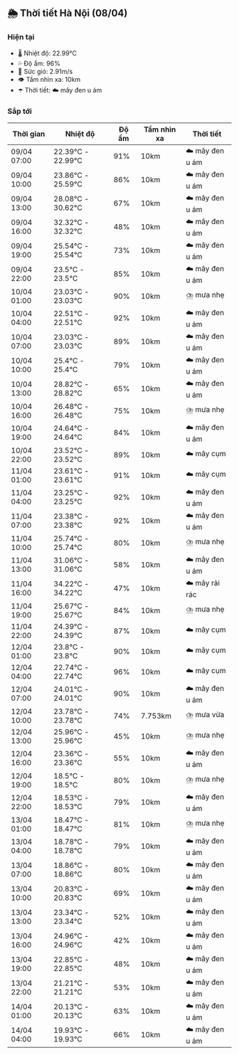 ## 🌦️ Thời tiết Hà Nội (08/04)

### Hiện tại

- 🌡️ Nhiệt độ: 22.99℃
- 💦 Độ ẩm: 96%
- 💨 Sức gió: 2.91m/s
- 👁️ Tầm nhìn xa: 10km
- ☂️ Thời tiết: ☁️ mây đen u ám

### Sắp tới

| Thời gian | Nhiệt độ | Độ ẩm | Tầm nhìn xa | Thời tiết |
| --- | --- | --- | --- | --- |
| 09/04 07:00 | 22.39℃ - 22.99℃ | 91% | 10km | ☁️ mây đen u ám |
| 09/04 10:00 | 23.86℃ - 25.59℃ | 86% | 10km | ☁️ mây đen u ám |
| 09/04 13:00 | 28.08℃ - 30.62℃ | 67% | 10km | ☁️ mây đen u ám |
| 09/04 16:00 | 32.32℃ - 32.32℃ | 48% | 10km | ☁️ mây đen u ám |
| 09/04 19:00 | 25.54℃ - 25.54℃ | 73% | 10km | ☁️ mây đen u ám |
| 09/04 22:00 | 23.5℃ - 23.5℃ | 85% | 10km | ☁️ mây đen u ám |
| 10/04 01:00 | 23.03℃ - 23.03℃ | 90% | 10km | ⛈️ mưa nhẹ |
| 10/04 04:00 | 22.51℃ - 22.51℃ | 92% | 10km | ☁️ mây đen u ám |
| 10/04 07:00 | 23.03℃ - 23.03℃ | 89% | 10km | ☁️ mây đen u ám |
| 10/04 10:00 | 25.4℃ - 25.4℃ | 79% | 10km | ☁️ mây đen u ám |
| 10/04 13:00 | 28.82℃ - 28.82℃ | 65% | 10km | ☁️ mây đen u ám |
| 10/04 16:00 | 26.48℃ - 26.48℃ | 75% | 10km | ⛈️ mưa nhẹ |
| 10/04 19:00 | 24.64℃ - 24.64℃ | 84% | 10km | ☁️ mây đen u ám |
| 10/04 22:00 | 23.52℃ - 23.52℃ | 89% | 10km | ☁️ mây cụm |
| 11/04 01:00 | 23.61℃ - 23.61℃ | 91% | 10km | ☁️ mây cụm |
| 11/04 04:00 | 23.25℃ - 23.25℃ | 92% | 10km | ☁️ mây đen u ám |
| 11/04 07:00 | 23.38℃ - 23.38℃ | 92% | 10km | ☁️ mây đen u ám |
| 11/04 10:00 | 25.74℃ - 25.74℃ | 80% | 10km | ⛈️ mưa nhẹ |
| 11/04 13:00 | 31.06℃ - 31.06℃ | 58% | 10km | ☁️ mây đen u ám |
| 11/04 16:00 | 34.22℃ - 34.22℃ | 47% | 10km | ☁️ mây rải rác |
| 11/04 19:00 | 25.67℃ - 25.67℃ | 84% | 10km | ⛈️ mưa nhẹ |
| 11/04 22:00 | 24.39℃ - 24.39℃ | 87% | 10km | ☁️ mây cụm |
| 12/04 01:00 | 23.8℃ - 23.8℃ | 90% | 10km | ☁️ mây cụm |
| 12/04 04:00 | 22.74℃ - 22.74℃ | 96% | 10km | ☁️ mây cụm |
| 12/04 07:00 | 24.01℃ - 24.01℃ | 90% | 10km | ☁️ mây đen u ám |
| 12/04 10:00 | 23.78℃ - 23.78℃ | 74% | 7.753km | ⛈️ mưa vừa |
| 12/04 13:00 | 25.96℃ - 25.96℃ | 45% | 10km | ⛈️ mưa nhẹ |
| 12/04 16:00 | 23.36℃ - 23.36℃ | 55% | 10km | ☁️ mây đen u ám |
| 12/04 19:00 | 18.5℃ - 18.5℃ | 80% | 10km | ⛈️ mưa nhẹ |
| 12/04 22:00 | 18.53℃ - 18.53℃ | 79% | 10km | ☁️ mây đen u ám |
| 13/04 01:00 | 18.47℃ - 18.47℃ | 81% | 10km | ⛈️ mưa nhẹ |
| 13/04 04:00 | 18.78℃ - 18.78℃ | 79% | 10km | ☁️ mây đen u ám |
| 13/04 07:00 | 18.86℃ - 18.86℃ | 80% | 10km | ☁️ mây đen u ám |
| 13/04 10:00 | 20.83℃ - 20.83℃ | 69% | 10km | ☁️ mây đen u ám |
| 13/04 13:00 | 23.34℃ - 23.34℃ | 52% | 10km | ☁️ mây đen u ám |
| 13/04 16:00 | 24.96℃ - 24.96℃ | 42% | 10km | ☁️ mây đen u ám |
| 13/04 19:00 | 22.85℃ - 22.85℃ | 48% | 10km | ☁️ mây đen u ám |
| 13/04 22:00 | 21.21℃ - 21.21℃ | 53% | 10km | ☁️ mây đen u ám |
| 14/04 01:00 | 20.13℃ - 20.13℃ | 63% | 10km | ☁️ mây đen u ám |
| 14/04 04:00 | 19.93℃ - 19.93℃ | 66% | 10km | ☁️ mây đen u ám |
